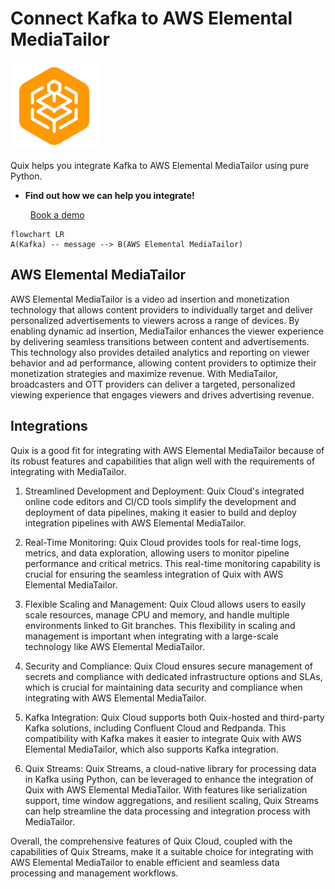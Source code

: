 # Connect Kafka to AWS Elemental MediaTailor

![](./images/logo_1.jpg)

Quix helps you integrate Kafka to AWS Elemental MediaTailor using pure Python.

<div class="grid cards blog-grid-card" markdown>

- __Find out how we can help you integrate!__

    <a class="md-button md-button--primary" href="https://share.hsforms.com/1iW0TmZzKQMChk0lxd_tGiw4yjw2?__hstc=175542013.2303933fbd746c0ac86d9ccbe9bc9100.1728383268831.1729603416735.1729620918855.31&__hssc=175542013.1.1729620918855&__hsfp=2132701734" target="_blank" style="margin:.5rem;">Book a demo</a>

</div>

```mermaid
flowchart LR
A(Kafka) -- message --> B(AWS Elemental MediaTailor)
```

## AWS Elemental MediaTailor

AWS Elemental MediaTailor is a video ad insertion and monetization technology that allows content providers to individually target and deliver personalized advertisements to viewers across a range of devices. By enabling dynamic ad insertion, MediaTailor enhances the viewer experience by delivering seamless transitions between content and advertisements. This technology also provides detailed analytics and reporting on viewer behavior and ad performance, allowing content providers to optimize their monetization strategies and maximize revenue. With MediaTailor, broadcasters and OTT providers can deliver a targeted, personalized viewing experience that engages viewers and drives advertising revenue.

## Integrations

Quix is a good fit for integrating with AWS Elemental MediaTailor because of its robust features and capabilities that align well with the requirements of integrating with MediaTailor. 

1. Streamlined Development and Deployment: Quix Cloud's integrated online code editors and CI/CD tools simplify the development and deployment of data pipelines, making it easier to build and deploy integration pipelines with AWS Elemental MediaTailor.

2. Real-Time Monitoring: Quix Cloud provides tools for real-time logs, metrics, and data exploration, allowing users to monitor pipeline performance and critical metrics. This real-time monitoring capability is crucial for ensuring the seamless integration of Quix with AWS Elemental MediaTailor.

3. Flexible Scaling and Management: Quix Cloud allows users to easily scale resources, manage CPU and memory, and handle multiple environments linked to Git branches. This flexibility in scaling and management is important when integrating with a large-scale technology like AWS Elemental MediaTailor.

4. Security and Compliance: Quix Cloud ensures secure management of secrets and compliance with dedicated infrastructure options and SLAs, which is crucial for maintaining data security and compliance when integrating with AWS Elemental MediaTailor.

5. Kafka Integration: Quix Cloud supports both Quix-hosted and third-party Kafka solutions, including Confluent Cloud and Redpanda. This compatibility with Kafka makes it easier to integrate Quix with AWS Elemental MediaTailor, which also supports Kafka integration.

6. Quix Streams: Quix Streams, a cloud-native library for processing data in Kafka using Python, can be leveraged to enhance the integration of Quix with AWS Elemental MediaTailor. With features like serialization support, time window aggregations, and resilient scaling, Quix Streams can help streamline the data processing and integration process with MediaTailor.

Overall, the comprehensive features of Quix Cloud, coupled with the capabilities of Quix Streams, make it a suitable choice for integrating with AWS Elemental MediaTailor to enable efficient and seamless data processing and management workflows.

